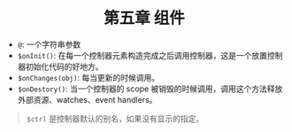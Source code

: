 # <center> 第五章 组件 </center>
- `@`: 一个字符串参数
- `$onInit()`: 在每一个控制器元素构造完成之后调用控制器，这是一个放置控制器初始化代码的好地方。
- `$onChanges(obj)`: 每当更新的时候调用。
- `$onDestory()`: 当一个控制器的 scope 被销毁的时候调用，调用这个方法释放外部资源、watches、event handlers。



> `$ctrl` 是控制器默认的别名，如果没有显示的指定。